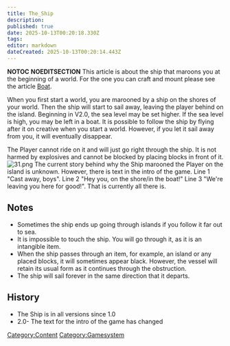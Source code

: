 ```yaml
---
title: The_Ship
description: 
published: true
date: 2025-10-13T00:20:18.330Z
tags: 
editor: markdown
dateCreated: 2025-10-13T00:20:14.443Z
---
```


__NOTOC__ __NOEDITSECTION__ This article is about the ship that
maroons you at the beginning of a world. For the one you can craft and
mount please see the article [Boat](Recipaedia/Items/Boats.md "wikilink").

When you first start a world, you are marooned by a ship on the shores
of your world. Then the ship will start to sail away, leaving the player
behind on the island. Beginning in V2.0, the sea level may be set
higher. If the sea level is high, you may be left in a boat. It is
possible to follow the ship by flying after it on creative when you
start a world. However, if you let it sail away from you, it will
eventually disappear.

The Player cannot ride on it and will just go right through the ship. It
is not harmed by explosives and cannot be blocked by placing blocks in
front of it. ![31.png](31.png "31.png") The current story behind why the
Ship marooned the Player on the island is unknown. However, there is
text in the intro of the game. Line 1 "Cast away, boys". Line 2 "Hey
you, on the shore/in the boat\!" Line 3 "We're leaving you here for
good\!". That is currently all there is.

## Notes

  - Sometimes the ship ends up going through islands if you follow it
    far out to sea.
  - It is impossible to touch the ship. You will go through it, as it is
    an intangible item. 
  - When the ship passes through an item, for example, an island or any
    placed blocks, it will sometimes appear black. However, the vessel
    will retain its usual form as it continues through the obstruction. 
  - The ship will sail forever in the same direction that it departs.

## History

  - The Ship is in all versions since 1.0
  - 2.0- The text for the intro of the game has changed

[Category:Content](Category:Content "wikilink")
[Category:Gamesystem](Category:Gamesystem "wikilink")